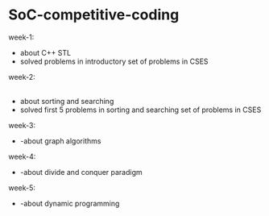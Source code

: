 # SoC-competitive-coding

week-1:
     <ul>
     <li>about C++ STL </li>
     <li>solved problems in introductory set of problems in CSES </li>
     </ul>
 week-2:
     <ul>     
     <li>about sorting and searching</li>
     <li>solved first 5 problems in sorting and searching set of problems in  CSES</li>
     </ul>
week-3:
     <ul>
     <li>-about graph algorithms</li>
     </ul>
week-4:
     <ul>
    <li>-about divide and conquer paradigm</li>
     </ul>
week-5:
    <ul>
    <li> -about dynamic programming </li>
    </ul>

